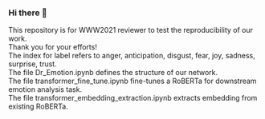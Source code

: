 ### Hi there 👋
This repository is for WWW2021 reviewer to test the reproducibility of our work.\
Thank you for your efforts!\
The index for label refers to anger, anticipation, disgust, fear, joy, sadness, surprise, trust.\
The file Dr_Emotion.ipynb defines the structure of our network.\
The file transformer_fine_tune.ipynb fine-tunes a RoBERTa for downstream emotion analysis task.\
The file transformer_embedding_extraction.ipynb extracts embedding from existing RoBERTa.
<!--
**www2021DrEmotion/www2021DrEmotion** is a ✨ _special_ ✨ repository because its `README.md` (this file) appears on your GitHub profile.

Here are some ideas to get you started:

- 🔭 I’m currently working on ...
- 🌱 I’m currently learning ...
- 👯 I’m looking to collaborate on ...
- 🤔 I’m looking for help with ...
- 💬 Ask me about ...
- 📫 How to reach me: ...
- 😄 Pronouns: ...
- ⚡ Fun fact: ...
-->
